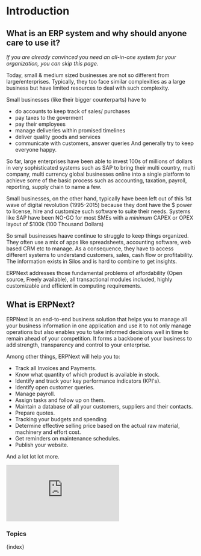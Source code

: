 <!-- add-breadcrumbs -->
# Introduction

## What is an ERP system and why should anyone care to use it?

*If you are already convinced you need an all-in-one system for your
organization, you can skip this page.*

Today, small & medium sized businesses are not so different from large/enterprises. Typically, they too face similar complexities as a large business but have limited resources to deal with such complexity. 

Small businesses (like their bigger counterparts) have to 
- do accounts to keep track of sales/ purchases
- pay taxes to the goverment
- pay their employees
- manage deliveries within promised timelines
- deliver quality goods and services
- communicate with customers, answer queries
And generally try to keep everyone happy.

So far, large enterprises have been able to invest 100s of millions of dollars in very sophisticated systems such as SAP to bring their multi country, multi company, multi currency global businesses online into a single platform to achieve some of the basic process such as accounting, taxation, payroll, reporting, supply chain to name a few.  

Small businesses, on the other hand, typically have been left out of this 1st wave of digital revolution (1995-2015) because they dont have the $ power to license, hire and customize such software to suite their needs. Systems like SAP have been NO-GO for most SMEs with a *minimum* CAPEX or OPEX layout of $100k (100 Thousand Dollars) 

So small businesses haave continue to struggle to keep things organized. They often use a mix of apps like
spreadsheets, accounting software, web based CRM etc to manage. As a consequence, they have to access different systems to understand customers, sales, cash flow or profitability. The information exists in Silos and is hard to combine to get insights. 

ERPNext addresses those fundamental problems of affordability (Open source, Freely available), all transactional modules included, highly customizable and efficient in computing requirements. 


## What is ERPNext?

ERPNext is an end-to-end business solution that helps you to manage all your business information in one application 
and use it to not only manage operations but also enables you to take informed decisions well in time to remain ahead of your competition. It forms a backbone of your business to add strength, transparency and control to your enterprise. 

Among other things, ERPNext will help you to:

  * Track all Invoices and Payments.
  * Know what quantity of which product is available in stock.
  * Identify and track your key performance indicators (KPI's).
  * Identify open customer queries.
  * Manage payroll.
  * Assign tasks and follow up on them.
  * Maintain a database of all your customers, suppliers and their contacts.
  * Prepare quotes.
  * Tracking your budgets and spending
  * Determine effective selling price based on the actual raw material, machinery and effort cost. 
  * Get reminders on maintenance schedules.
  * Publish your website.

And a lot lot lot more.

<div>
  <div class='embed-container'>
    <iframe src='https://www.youtube.com/embed/vKjHRzMEei0' frameborder='0' allowfullscreen>
    </iframe>
  </div>
</div>

### Topics

{index}
